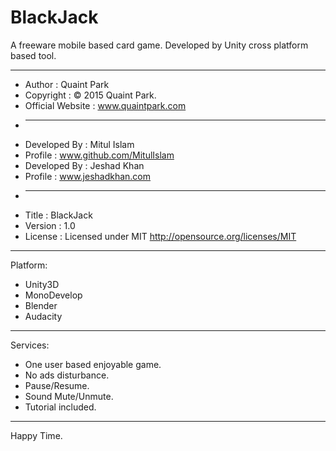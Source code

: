 # BlackJack
A freeware mobile based card game. Developed by Unity cross platform based tool.

<hr />

 * Author               : Quaint Park
 * Copyright            : © 2015 Quaint Park.
 * Official Website     : www.quaintpark.com
 * ------------------------------------------------------------------------------
 * Developed By         : Mitul Islam
 * Profile              : www.github.com/MitulIslam
 * Developed By         : Jeshad Khan
 * Profile              : www.jeshadkhan.com
 * ------------------------------------------------------------------------------
 * Title                : BlackJack
 * Version              : 1.0
 * License              : Licensed under MIT <http://opensource.org/licenses/MIT>

<hr />

Platform:
 - Unity3D
 - MonoDevelop
 - Blender
 - Audacity

<hr />

Services:
 - One user based enjoyable game.
 - No ads disturbance.
 - Pause/Resume.
 - Sound Mute/Unmute.
 - Tutorial included.

<hr />

Happy Time.
